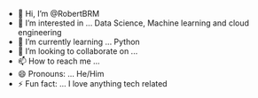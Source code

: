 - 👋 Hi, I’m @RobertBRM
- 👀 I’m interested in ... Data Science, Machine learning and cloud engineering
- 🌱 I’m currently learning ... Python
- 💞️ I’m looking to collaborate on ... 
- 📫 How to reach me ... 
- 😄 Pronouns: ... He/Him  
- ⚡ Fun fact: ... I love anything tech related

<!---
RobertBRM/RobertBRM is a ✨ special ✨ repository because its `README.md` (this file) appears on your GitHub profile.
You can click the Preview link to take a look at your changes.
--->
